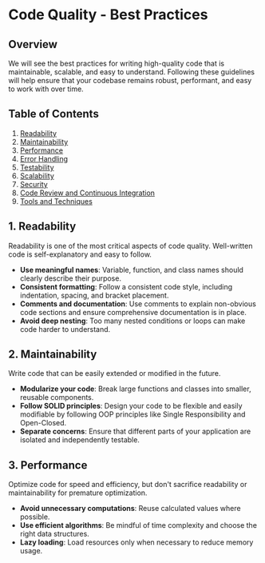 # Code Quality - Best Practices

## Overview
We will see the best practices for writing high-quality code that is maintainable, scalable, and easy to understand. Following these guidelines will help ensure that your codebase remains robust, performant, and easy to work with over time.

## Table of Contents
1. [Readability](#readability)
2. [Maintainability](#maintainability)
3. [Performance](#performance)
4. [Error Handling](#error-handling)
5. [Testability](#testability)
6. [Scalability](#scalability)
7. [Security](#security)
8. [Code Review and Continuous Integration](#code-review-and-continuous-integration)
9. [Tools and Techniques](#tools-and-techniques)

## 1. Readability
Readability is one of the most critical aspects of code quality. Well-written code is self-explanatory and easy to follow.
- **Use meaningful names**: Variable, function, and class names should clearly describe their purpose.
- **Consistent formatting**: Follow a consistent code style, including indentation, spacing, and bracket placement.
- **Comments and documentation**: Use comments to explain non-obvious code sections and ensure comprehensive documentation is in place.
- **Avoid deep nesting**: Too many nested conditions or loops can make code harder to understand.

## 2. Maintainability
Write code that can be easily extended or modified in the future.
- **Modularize your code**: Break large functions and classes into smaller, reusable components.
- **Follow SOLID principles**: Design your code to be flexible and easily modifiable by following OOP principles like Single Responsibility and Open-Closed.
- **Separate concerns**: Ensure that different parts of your application are isolated and independently testable.

## 3. Performance
Optimize code for speed and efficiency, but don't sacrifice readability or maintainability for premature optimization.

- **Avoid unnecessary computations**: Reuse calculated values where possible.
- **Use efficient algorithms**: Be mindful of time complexity and choose the right data structures.
- **Lazy loading**: Load resources only when necessary to reduce memory usage.
